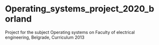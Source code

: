 # Operating_systems_project_2020_borland
Project for the subject Operating systems on Faculty of electrical engineering, Belgrade, Curriculum 2013
